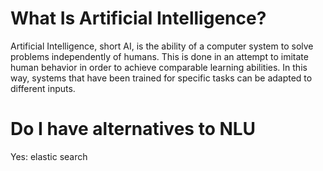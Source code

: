 # What Is Artificial Intelligence?

Artificial Intelligence, short AI, is the ability of a computer system to solve problems independently of humans. This is done in an attempt to imitate human behavior in order to achieve comparable learning abilities. In this way, systems that have been trained for specific tasks can be adapted to different inputs.

# Do I have alternatives to NLU

Yes: elastic search
